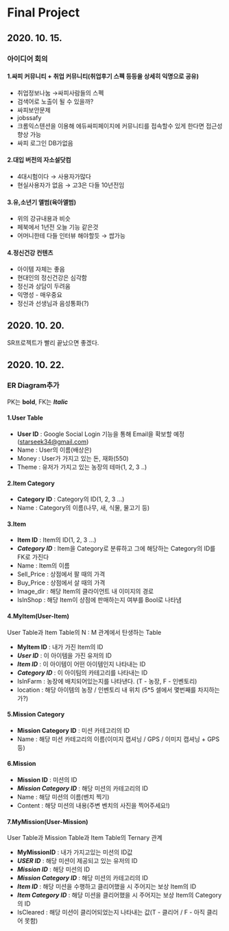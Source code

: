 # Final Project

## 2020. 10. 15.

### 아이디어 회의

#### 1.싸피 커뮤니티 + 취업 커뮤니티(취업후기 스펙 등등을 상세히 익명으로 공유)

- 취업정보나눔 →싸피사람들의 스펙
- 검색어로 노출이 될 수 있을까?
- 싸피보안문제
- jobssafy
- 크롬익스텐션을 이용해 에듀싸피페이지에 커뮤니티를 접속할수 있게 한다면 접근성 향상 가능
- 싸피 로그인 DB가없음

#### 2.대입 버전의 자소설닷컴

- 4대시험이다 → 사용자가많다
- 현실사용자가 없음 → 고3은 다들 10년전임

#### 3.유,소년기 앨범(육아앨범)

- 위의 강규내용과 비슷
- 페북에서 1년전 오늘 기능 같은것
- 어머니한테 다들 인터뷰 해야할듯 → 쌉가능

#### 4.정신건강 컨텐츠

- 아이템 자체는 좋음
- 현대인의 정신건강은 심각함
- 정신과 상담이 두려움
- 익명성 - 매우중요
- 정신과 선생님과 음성통화(?)



## 2020. 10. 20.

SR프로젝트가 빨리 끝났으면 좋겠다.



## 2020. 10. 22.

### ER Diagram추가

PK는 **bold**, FK는 ***Italic***

#### 1.User Table

- **User ID** : Google Social Login 기능을 통해 Email을 확보할 예정(starseek34@gmail.com)
- Name : User의 이름(배상은)
- Money : User가 가지고 있는 돈, 재화(550)
- Theme : 유저가 가지고 있는 농장의 테마(1, 2, 3 ..)

#### 2.Item Category

- **Category ID** : Category의 ID(1, 2, 3 ...)
- Name : Category의 이름(나무, 새, 식물, 물고기 등)

#### 3.Item

- **Item ID** : Item의 ID(1, 2, 3 ...)
- ***Category ID*** : Item을 Category로 분류하고 그에 해당하는 Category의 ID를 FK로 가진다
- Name : Item의 이름
- Sell_Price : 상점에서 팔 때의 가격
- Buy_Price : 상점에서 살 때의 가격
- Image_dir : 해당 Item의 클라이언트 내 이미지의 경로
- IsInShop : 해당 Item이 상점에 판매하는지 여부를 Bool로 나타냄

#### 4.MyItem(User-Item)

User Table과 Item Table의 N : M 관계에서 탄생하는 Table

- **MyItem ID** : 내가 가진 Item의 ID
- ***User ID*** : 이 아이템을 가진 유저의 ID
- ***Item ID*** : 이 아이템이 어떤 아이템인지 나타내는 ID
- ***Category ID*** : 이 아이팀의 카테고리를 나타내는 ID
- IsInFarm : 농장에 배치되어있는지를 나타낸다. (T - 농장, F - 인벤토리)
- location : 해당 아이템의 농장 / 인벤토리 내 위치 (5*5 셀에서 몇번째를 차지하는가?)

#### 5.Mission Category

- **Mission Category ID** : 미션 카테고리의 ID
- Name : 해당 미션 카테고리의 이름(이미지 캡셔닝 / GPS / 이미지 캡셔닝 + GPS 등)

#### 6.Mission

- **Mission ID** : 미션의 ID
- ***Mission Category ID*** : 해당 미션의 카테고리의 ID
- Name : 해당 미션의 이름(벤치 찍기)
- Content : 해당 미션의 내용(주변 벤치의 사진을 찍어주세요!)

#### 7.MyMission(User-Mission)

User Table과 Mission Table과 Item Table의 Ternary 관계

- **MyMissionID** : 내가 가지고있는 미션의 ID값
- ***USER ID*** : 해당 미션이 제공되고 있는 유저의 ID
- ***Mission ID*** : 해당 미션의 ID
- ***Mission Category ID*** : 해당 미션의 카테고리의 ID
- ***Item ID*** : 해당 미션을 수행하고 클리어했을 시 주어지는 보상 Item의 ID
- ***Item Category ID*** : 해당 미션을 클리어했을 시 주어지는 보상 Item의 Category의 ID
- IsCleared : 해당 미션이 클리어되었는지 나타내는 값(T - 클리어 / F - 아직 클리어 못함)

